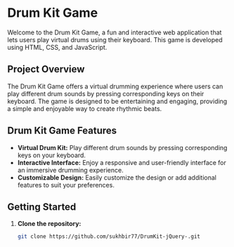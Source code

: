 # Drum Kit Game

Welcome to the Drum Kit Game, a fun and interactive web application that lets users play virtual drums using their keyboard. This game is developed using HTML, CSS, and JavaScript.

## Project Overview

The Drum Kit Game offers a virtual drumming experience where users can play different drum sounds by pressing corresponding keys on their keyboard. The game is designed to be entertaining and engaging, providing a simple and enjoyable way to create rhythmic beats.

## Drum Kit Game Features

- **Virtual Drum Kit:** Play different drum sounds by pressing corresponding keys on your keyboard.
- **Interactive Interface:** Enjoy a responsive and user-friendly interface for an immersive drumming experience.
- **Customizable Design:** Easily customize the design or add additional features to suit your preferences.

## Getting Started

1. **Clone the repository:**

   ```bash
   git clone https://github.com/sukhbir77/DrumKit-jQuery-.git
